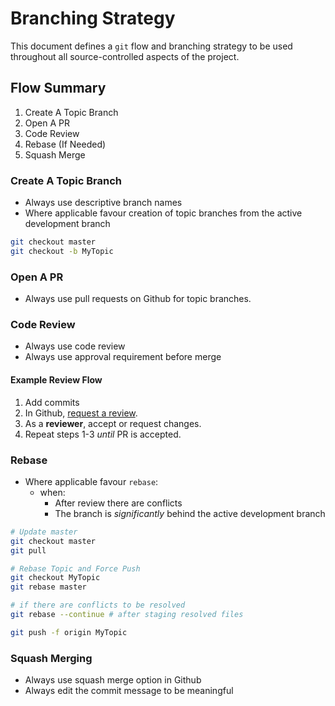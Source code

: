 # Branching Strategy

This document defines a `git` flow and branching strategy to be used throughout all
source-controlled aspects of the project.

## Flow Summary

1. Create A Topic Branch
2. Open A PR
3. Code Review
4. Rebase (If Needed)
5. Squash Merge

### Create A Topic Branch

- Always use descriptive branch names
- Where applicable favour creation of topic branches from the active development branch

```bash
git checkout master
git checkout -b MyTopic
```

### Open A PR

- Always use pull requests on Github for topic branches.

### Code Review

- Always use code review
- Always use approval requirement before merge

#### Example Review Flow

1. Add commits
2. In Github, [request a review](https://help.github.com/en/articles/requesting-a-pull-request-review).
3. As a **reviewer**, accept or request changes.
4. Repeat steps 1-3 _until_ PR is accepted.

### Rebase

- Where applicable favour `rebase`:
  - when:
    - After review there are conflicts
    - The branch is _significantly_ behind the active development branch

```bash
# Update master
git checkout master
git pull

# Rebase Topic and Force Push
git checkout MyTopic
git rebase master

# if there are conflicts to be resolved
git rebase --continue # after staging resolved files

git push -f origin MyTopic
```

### Squash Merging

- Always use squash merge option in Github
- Always edit the commit message to be meaningful
